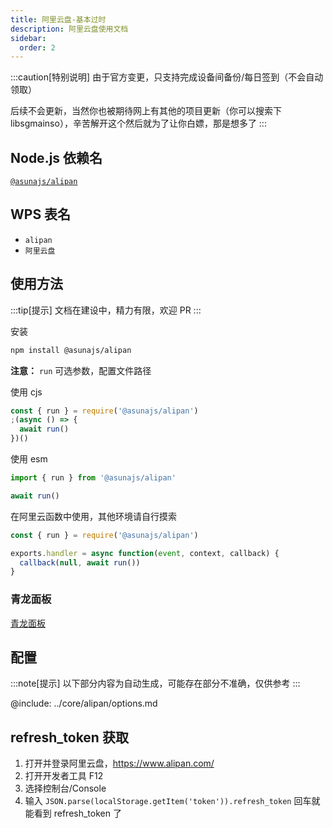 ```yaml
---
title: 阿里云盘-基本过时
description: 阿里云盘使用文档
sidebar:
  order: 2
---
```


:::caution[特别说明]
由于官方变更，只支持完成设备间备份/每日签到（不会自动领取）

后续不会更新，当然你也被期待网上有其他的项目更新（你可以搜索下 libsgmainso），辛苦解开这个然后就为了让你白嫖，那是想多了
:::

## Node.js 依赖名

[`@asunajs/alipan`](https://www.npmjs.com/package/@asunajs/alipan)

## WPS 表名

- `alipan`
- `阿里云盘`

## 使用方法

:::tip[提示]
文档在建设中，精力有限，欢迎 PR
:::

安装

```bash
npm install @asunajs/alipan
```

**注意：** `run` 可选参数，配置文件路径

使用 cjs

```js
const { run } = require('@asunajs/alipan')
;(async () => {
  await run()
})()
```

使用 esm

```js
import { run } from '@asunajs/alipan'

await run()
```

在阿里云函数中使用，其他环境请自行摸索

```js
const { run } = require('@asunajs/alipan')

exports.handler = async function(event, context, callback) {
  callback(null, await run())
}
```

### 青龙面板

[青龙面板](/guides/qinglong/)

## 配置

:::note[提示]
以下部分内容为自动生成，可能存在部分不准确，仅供参考
:::

@include: ../core/alipan/options.md

## refresh_token 获取

1. 打开并登录阿里云盘，https://www.alipan.com/
2. 打开开发者工具 F12
3. 选择控制台/Console
4. 输入 `JSON.parse(localStorage.getItem('token')).refresh_token` 回车就能看到 refresh_token 了
